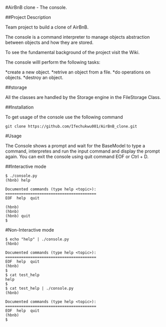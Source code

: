 #AirBnB clone - The console.

##Project Description

Team project to build a clone of AirBnB.

The console is a command interpreter to manage objects abstraction between objects and how they are stored.

To see the fundamental background of the project visit the Wiki.

The console willl perform the following tasks:

*create a new object.
*retrive an object from a file.
*do operations on objects.
*destroy an object.

##storage

All the classes are handled by the Storage engine in the FileStorage Class.

##Installation

To get usage of the console use the following command
```
git clone https://github.com/Ifechukwu001/AirBnB_clone.git
```

#Usage

The Console shows a prompt and wait for the BaseModel to type a command, interpretes and run the input command and display the prompt again. You can exit the console using quit command EOF or Ctrl + D.

##Interactive mode
```
$ ./console.py
(hbnb) help

Documented commands (type help <topic>):
========================================
EOF  help  quit

(hbnb) 
(hbnb) 
(hbnb) quit
$
```

#Non-Interactive mode
```
$ echo "help" | ./console.py
(hbnb)

Documented commands (type help <topic>):
========================================
EOF  help  quit
(hbnb) 
$
$ cat test_help
help
$
$ cat test_help | ./console.py
(hbnb)

Documented commands (type help <topic>):
========================================
EOF  help  quit
(hbnb) 
$
```
